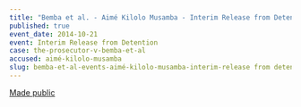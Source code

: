 ```yaml
---
title: "Bemba et al. - Aimé Kilolo Musamba - Interim Release from Detention"
published: true
event_date: 2014-10-21
event: Interim Release from Detention
case: the-prosecutor-v-bemba-et-al
accused: aimé-kilolo-musamba
slug: bemba-et-al-events-aimé-kilolo-musamba-interim-release from detention
---
```


[Made public](https://www.icc-cpi.int/iccdocs/doc/doc1845009.pdf)

